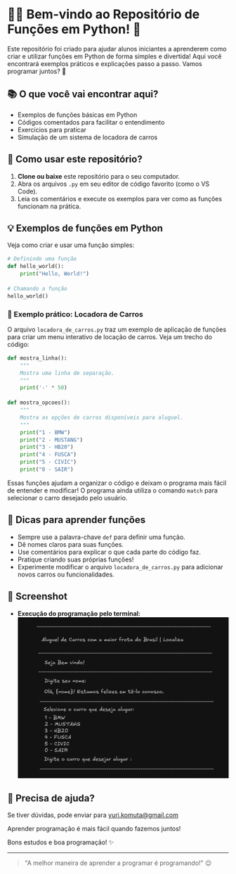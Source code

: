 # 👩‍💻 Bem-vindo ao Repositório de Funções em Python! 🐍

Este repositório foi criado para ajudar alunos iniciantes a aprenderem como criar e utilizar funções em Python de forma simples e divertida! Aqui você encontrará exemplos práticos e explicações passo a passo. Vamos programar juntos? 🚀

## 📚 O que você vai encontrar aqui?
- Exemplos de funções básicas em Python
- Códigos comentados para facilitar o entendimento
- Exercícios para praticar
- Simulação de um sistema de locadora de carros

## 📝 Como usar este repositório?
1. **Clone ou baixe** este repositório para o seu computador.
2. Abra os arquivos `.py` em seu editor de código favorito (como o VS Code).
3. Leia os comentários e execute os exemplos para ver como as funções funcionam na prática.

## 💡 Exemplos de funções em Python
Veja como criar e usar uma função simples:

```python
# Definindo uma função
def hello_world():
    print("Hello, World!")

# Chamando a função
hello_world()
```

### 🚗 Exemplo prático: Locadora de Carros
O arquivo `locadora_de_carros.py` traz um exemplo de aplicação de funções para criar um menu interativo de locação de carros. Veja um trecho do código:

```python
def mostra_linha():
    """
    Mostra uma linha de separação.
    """
    print('-' * 50)

def mostra_opcoes():
    """
    Mostra as opções de carros disponíveis para aluguel.
    """
    print("1 - BMW")
    print("2 - MUSTANG")
    print("3 - HB20")
    print("4 - FUSCA")
    print("5 - CIVIC")
    print("0 - SAIR")
```

Essas funções ajudam a organizar o código e deixam o programa mais fácil de entender e modificar! O programa ainda utiliza o comando `match` para selecionar o carro desejado pelo usuário.

## 🚦 Dicas para aprender funções
- Sempre use a palavra-chave `def` para definir uma função.
- Dê nomes claros para suas funções.
- Use comentários para explicar o que cada parte do código faz.
- Pratique criando suas próprias funções!
- Experimente modificar o arquivo `locadora_de_carros.py` para adicionar novos carros ou funcionalidades.

## 📸 Screenshot

- **Execução do programação pelo terminal:**
  ![Programação em Execução](doc\saida_terminal.png)


## 🤔 Precisa de ajuda?
Se tiver dúvidas, pode enviar para yuri.komuta@gmail.com 

Aprender programação é mais fácil quando fazemos juntos!

Bons estudos e boa programação! ✨

---

> "A melhor maneira de aprender a programar é programando!" 😉
